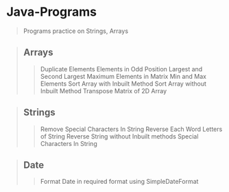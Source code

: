 # Java-Programs

>Programs practice on Strings, Arrays

>Arrays
>-------------
>>Duplicate Elements
>>Elements in Odd Position
>>Largest and Second Largest
>>Maximum Elements in Matrix
>>Min and Max Elements
>>Sort Array with Inbuilt Method
>>Sort Array without Inbuilt Method
>>Transpose Matrix of 2D Array


>Strings
>--------------
>>Remove Special Characters In String
>>Reverse Each Word Letters of String
>>Reverse String without Inbuilt methods
>>Special Characters In String

>Date
>----------------
>>Format Date in required format using SimpleDateFormat
